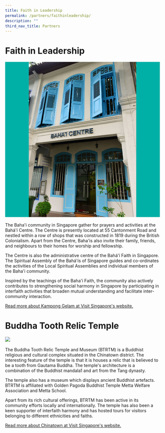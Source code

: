```yaml
---
title: Faith in Leadership
permalink: /partners/faithinleadership/
description: ""
third_nav_title: Partners
---
```

# Faith in Leadership
![](/images/Places%20of%20Worship/BAHAI_1.jpg)

The Baha'i community in Singapore gather for prayers and activities at the Bahá'í Centre. The Centre is presently located at 55 Cantonment Road and nestled within a row of shops that was constructed in 1819 during the British Colonialism. Apart from the Centre, Baha'is also invite their family, friends, and neighbours to their homes for worship and fellowship.

The Centre is also the administrative centre of the Bahá'í Faith in Singapore. The Spiritual Assembly of the Bahá'ís of Singapore guides and co-ordinates the activities of the Local Spiritual Assemblies and individual members of the Baha'i community.

Inspired by the teachings of the Baha'i Faith, the community also actively contributes to strengthening social harmony in Singapore by participating in interfaith activities that broaden mutual understanding and facilitate inter-community interaction.

[Read more about Kampong Gelam at Visit Singapore's website.](https://www.visitsingapore.com/see-do-singapore/places-to-see/kampong-gelam/)
# Buddha Tooth Relic Temple
![](/images/Chinatown%202.jpg)

The Buddha Tooth Relic Temple and Museum (BTRTM) is a Buddhist religious and cultural complex situated in the Chinatown district. The interesting feature of the temple is that it is houses a relic that is believed to be a tooth from Gautama Buddha. The temple's architecture is a combination of the Buddhist mandala1 and art from the Tang dynasty.

The temple also has a museum which displays ancient Buddhist artefacts. BTRTM is affiliated with Golden Pagoda Buddhist Temple Metta Welfare Association and Metta School.

Apart from its rich cultural offerings, BTRTM has been active in its community efforts locally and internationally. The temple has also been a keen supporter of interfaith harmony and has hosted tours for visitors belonging to different ethnicities and faiths.

[Read more about Chinatown at Visit Singapore's website.](https://www.visitsingapore.com/see-do-singapore/places-to-see/chinatown/)
